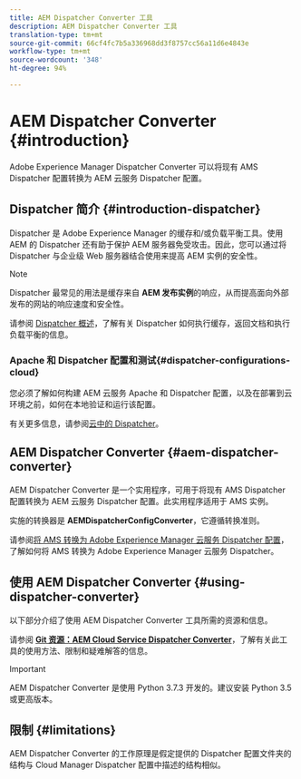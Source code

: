 ```yaml
---
title: AEM Dispatcher Converter 工具
description: AEM Dispatcher Converter 工具
translation-type: tm+mt
source-git-commit: 66cf4fc7b5a336968dd3f8757cc56a11d6e4843e
workflow-type: tm+mt
source-wordcount: '348'
ht-degree: 94%

---
```



# AEM Dispatcher Converter {#introduction}

Adobe Experience Manager Dispatcher Converter 可以将现有 AMS Dispatcher 配置转换为 AEM 云服务 Dispatcher 配置。

## Dispatcher 简介 {#introduction-dispatcher}

Dispatcher 是 Adobe Experience Manager 的缓存和/或负载平衡工具。使用 AEM 的 Dispatcher 还有助于保护 AEM 服务器免受攻击。因此，您可以通过将 Dispatcher 与企业级 Web 服务器结合使用来提高 AEM 实例的安全性。

>[!NOTE]
>Dispatcher 最常见的用法是缓存来自 **AEM 发布实例**&#x200B;的响应，从而提高面向外部发布的网站的响应速度和安全性。

请参阅 [Dispatcher 概述](https://docs.adobe.com/content/help/zh-Hans/experience-manager-dispatcher/using/dispatcher.html)，了解有关 Dispatcher 如何执行缓存，返回文档和执行负载平衡的信息。

### Apache 和 Dispatcher 配置和测试{#dispatcher-configurations-cloud}

您必须了解如何构建 AEM 云服务 Apache 和 Dispatcher 配置，以及在部署到云环境之前，如何在本地验证和运行该配置。

有关更多信息，请参阅[云中的 Dispatcher](https://docs.adobe.com/content/help/en/experience-manager-cloud-service/implementing/content-delivery/disp-overview.html)。

## AEM Dispatcher Converter {#aem-dispatcher-converter}

AEM Dispatcher Converter 是一个实用程序，可用于将现有 AMS Dispatcher 配置转换为 AEM 云服务 Dispatcher 配置。此实用程序适用于 AMS 实例。

实施的转换器是 **AEMDispatcherConfigConverter**，它遵循转换准则。

请参阅[将 AMS 转换为 Adobe Experience Manager 云服务 Dispatcher 配置](https://docs.adobe.com/content/help/en/experience-manager-cloud-service/implementing/content-delivery/disp-overview.html#how-to-convert-an-ams-to-an-aem-as-a-cloud-service-dispatcher-configuration)，了解如何将 AMS 转换为 Adobe Experience Manager 云服务 Dispatcher。

## 使用 AEM Dispatcher Converter {#using-dispatcher-converter}

以下部分介绍了使用 AEM Dispatcher Converter 工具所需的资源和信息。

请参阅 **[Git 资源：AEM Cloud Service Dispatcher Converter](https://github.com/adobe/aem-cloud-service-dispatcher-converter)**，了解有关此工具的使用方法、限制和疑难解答的信息。

>[!IMPORTANT]
>AEM Dispatcher Converter 是使用 Python 3.7.3 开发的。建议安装 Python 3.5 或更高版本。

## 限制 {#limitations}

AEM Dispatcher Converter 的工作原理是假定提供的 Dispatcher 配置文件夹的结构与 Cloud Manager Dispatcher 配置中描述的结构相似。


